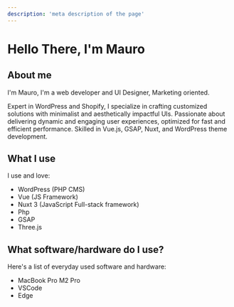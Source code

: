 ```yaml
---
description: 'meta description of the page'
--- 
```

# Hello There, I'm Mauro

## About me

I'm Mauro, I'm a web developer and UI Designer, Marketing oriented.

Expert in WordPress and Shopify, I specialize in crafting customized solutions with minimalist and aesthetically impactful UIs. Passionate about delivering dynamic and engaging user experiences, optimized for fast and efficient performance. Skilled in Vue.js, GSAP, Nuxt, and WordPress theme development.

## What I use

I use and love:

- WordPress (PHP CMS)
- Vue (JS Framework)
- Nuxt 3 (JavaScript Full-stack framework)
- Php
- GSAP
- Three.js

## What software/hardware do I use?

Here's a list of everyday used software and hardware:

- MacBook Pro M2 Pro
- VSCode
- Edge
